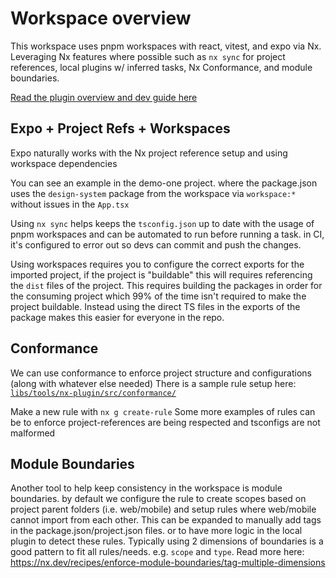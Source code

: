 # Workspace overview

This workspace uses pnpm workspaces with react, vitest, and expo via Nx. Leveraging Nx features where possible such as `nx sync` for project references, local plugins w/ inferred tasks, Nx Conformance, and module boundaries.


[Read the plugin overview and dev guide here](./PLUGIN.md)


## Expo + Project Refs + Workspaces

Expo naturally works with the Nx project reference setup and using workspace dependencies

You can see an example in the demo-one project. where the package.json uses the `design-system` package from the workspace via `workspace:*` without issues in the `App.tsx`

Using `nx sync` helps keeps the `tsconfig.json` up to date with the usage of pnpm workspaces and can be automated to run before running a task. in CI, it's configured to error out so devs can commit and push the changes.

Using workspaces requires you to configure the correct exports for the imported project, if the project is "buildable" this will requires referencing the `dist` files of the project. This requires building the packages in order for the consuming project which 99% of the time isn't required to make the project buildable. Instead using the direct TS files in the exports of the package makes this easier for everyone in the repo.


## Conformance

We can use conformance to enforce project structure and configurations (along with whatever else needed)
There is a sample rule setup here: [`libs/tools/nx-plugin/src/conformance/`](./libs/tools/nx-plugin/src/conformance/)

Make a new rule with `nx g create-rule`
Some more examples of rules can be to enforce project-references are being respected and tsconfigs are not malformed

## Module Boundaries

Another tool to help keep consistency in the workspace is module boundaries. by default we configure the rule to create scopes based on project parent folders (i.e. web/mobile) and setup rules where web/mobile cannot import from each other. 
This can be expanded to manually add tags in the package.json/project.json files. or to have more logic in the local plugin to detect these rules.
Typically using 2 dimensions of boundaries is a good pattern to fit all rules/needs. e.g. `scope` and `type`.
Read more here: https://nx.dev/recipes/enforce-module-boundaries/tag-multiple-dimensions

